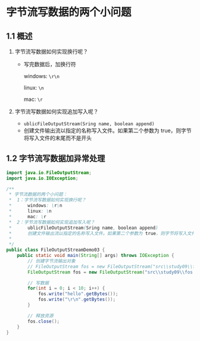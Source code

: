# 字节流写数据的两个小问题

## 1.1 概述

1. 字节流写数据如何实现换行呢？

   - 写完数据后，加换行符

     windows: `\r\n`

     linux: `\n`

     mac: `\r`

2. 字节流写数据如何实现追加写入呢？
   - `ublicFileOutputStream(Sring name, boolean append)`
   - 创建文件输出流以指定的名称写入文件。如果第二个参数为 true，则字节将写入文件的末尾而不是开头

## 1.2 字节流写数据加异常处理

```java
import java.io.FileOutputStream;
import java.io.IOException;

/**
 * 字节流数据的两个小问题：
 *  1：字节流写数据如何实现换行呢？
 *      windows: \r\n
 *      linux: \n
 *      mac: \r
 *  2：字节流写数据如何实现追加写入呢？
 *      ublicFileOutputStream(Sring name, boolean append)
 *      创建文件输出流以指定的名称写入文件。如果第二个参数为 true，则字节将写入文件的末尾而不是开头
 *
 */
public class FileOutputStreamDemo03 {
    public static void main(String[] args) throws IOException {
        // 创建字节流输出对象
        // FileOutputStream fos = new FileOutputStream("src\\study09\\fos.txt");
        FileOutputStream fos = new FileOutputStream("src\\study09\\fos.txt", true);

        // 写数据
        for(int i = 0; i < 10; i++) {
            fos.write("hello".getBytes());
            fos.write("\r\n".getBytes());
        }

        // 释放资源
        fos.close();
    }
}
```

